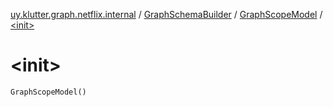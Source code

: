 [uy.klutter.graph.netflix.internal](../../index.md) / [GraphSchemaBuilder](../index.md) / [GraphScopeModel](index.md) / [&lt;init&gt;](.)


# &lt;init&gt;
<code>GraphScopeModel()</code><br/>

